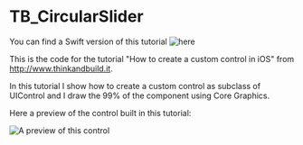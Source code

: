 TB_CircularSlider
=================
You can find a Swift version of this tutorial ![here](http://www.thinkandbuild.it/building-a-custom-and-designabl-control-in-swift/)

This is the code for the tutorial "How to create a custom control in iOS" from http://www.thinkandbuild.it.

In this tutorial I show how to create a custom control as subclass of UIControl and I draw the 99% of the component using Core Graphics. 

Here a preview of the control built in this tutorial:

![A preview of this control](http://www.thinkandbuild.it/wp-content/uploads/2013/02/slider_preview_phone.png)
